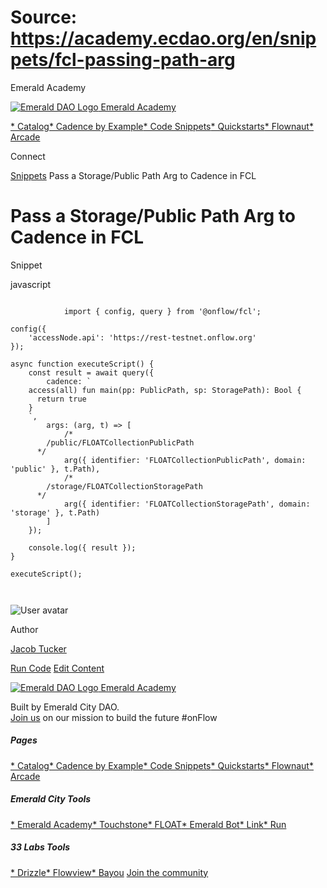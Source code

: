 # Source: https://academy.ecdao.org/en/snippets/fcl-passing-path-arg


















Emerald Academy


[![Emerald DAO Logo](/ea-logo.png)
Emerald Academy](/en/)

[* Catalog](/en/catalog)[* Cadence by Example](/en/cadence-by-example)[* Code Snippets](/en/snippets)[* Quickstarts](/en/quickstarts)[* Flownaut](https://flownaut.ecdao.org)[* Arcade](https://arcade.ecdao.org)

Connect



[Snippets](/en/snippets)
Pass a Storage/Public Path Arg to Cadence in FCL

# Pass a Storage/Public Path Arg to Cadence in FCL


Snippet



javascript
```
		
			import { config, query } from '@onflow/fcl';

config({
	'accessNode.api': 'https://rest-testnet.onflow.org'
});

async function executeScript() {
	const result = await query({
		cadence: `
    access(all) fun main(pp: PublicPath, sp: StoragePath): Bool {
      return true
    }
    `,
		args: (arg, t) => [
			/*
        /public/FLOATCollectionPublicPath
      */
			arg({ identifier: 'FLOATCollectionPublicPath', domain: 'public' }, t.Path),
			/*
        /storage/FLOATCollectionStoragePath
      */
			arg({ identifier: 'FLOATCollectionStoragePath', domain: 'storage' }, t.Path)
		]
	});

	console.log({ result });
}

executeScript();
		 
	
```


![User avatar](/avatars/jacob.jpeg)

Author

[Jacob Tucker](https://twitter.com/jacobmtucker)




[Run Code](https://codesandbox.io/s/fcl-path-arg-cng36l?file=/src/index.js)
[Edit Content](https://github.com/emerald-dao/emerald-academy-v2/tree/main/src/lib/content/snippets/fcl-passing-path-arg/readme.md)


[![Emerald DAO Logo](/ea-logo.png)
Emerald Academy](/en/)

Built by Emerald City DAO.  
[Join us](https://discord.gg/emerald-city-906264258189332541) on our mission to build the future #onFlow


##### Pages

[* Catalog](/en/catalog)[* Cadence by Example](/en/cadence-by-example)[* Code Snippets](/en/snippets)[* Quickstarts](/en/quickstarts)[* Flownaut](https://flownaut.ecdao.org)[* Arcade](https://arcade.ecdao.org)
##### Emerald City Tools

[* Emerald Academy](https://academy.ecdao.org/)[* Touchstone](https://touchstone.city/)[* FLOAT](https://floats.city/)[* Emerald Bot](https://bot.ecdao.org/)[* Link](https://link.ecdao.org/)[* Run](https://run.ecdao.org/)
##### 33 Labs Tools

[* Drizzle](https://drizzle33.app/)[* Flowview](https://flowview.app/)[* Bayou](https://bayou33.app/)
[Join the community](https://discord.gg/emerald-city-906264258189332541)



